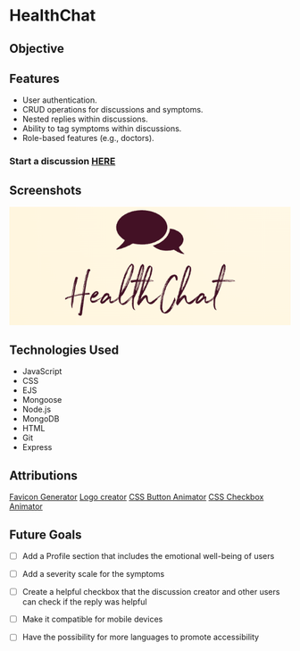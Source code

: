 # HealthChat

## Objective


## Features
- User authentication.
- CRUD operations for discussions and symptoms.
- Nested replies within discussions.
- Ability to tag symptoms within discussions.
- Role-based features (e.g., doctors).


### Start a discussion [HERE](https://healthchat.fly.dev/)

## Screenshots
![HealthChat Logo](./assets/healthchat-logo.png)

## Technologies Used
- JavaScript
- CSS
- EJS
- Mongoose
- Node.js
- MongoDB
- HTML
- Git
- Express

## Attributions
[Favicon Generator](https://favicon.io/favicon-generator/)
[Logo creator](https://www.canva.com/logos/templates/)
[CSS Button Animator](https://getcssscan.com/css-buttons-examples?ref=beautifulboxshadow-bottom)
[CSS Checkbox Animator](https://getcssscan.com/css-checkboxes-examples?ref=beautifulboxshadow-bottom)
## Future Goals
- [ ] Add a Profile section that includes the emotional well-being of users
- [ ] Add a severity scale for the symptoms
- [ ] Create a helpful checkbox that the discussion creator and other users can check if the reply was helpful
- [ ] Make it compatible for mobile devices
- [ ] Have the possibility for more languages to promote accessibility 






